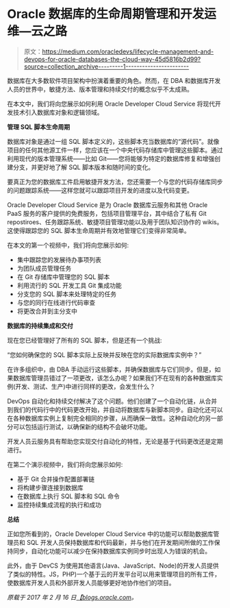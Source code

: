 # Oracle 数据库的生命周期管理和开发运维—云之路

> 原文：<https://medium.com/oracledevs/lifecycle-management-and-devops-for-oracle-databases-the-cloud-way-45d5816b2d99?source=collection_archive---------1----------------------->

数据库在大多数软件项目架构中扮演着重要的角色。然而，在 DBA 和数据库开发人员的世界中，敏捷方法、版本管理和持续交付的概念似乎不太成熟。

在本文中，我们将向您展示如何利用 Oracle Developer Cloud Service 将现代开发技术引入数据库对象和逻辑领域。

**管理 SQL 脚本生命周期**

数据库对象是通过一组 SQL 脚本定义的，这些脚本充当数据库的“源代码”。就像项目的任何其他源工件一样，您应该在一个中央代码存储库中管理这些脚本。通过利用现代的版本管理系统——比如 Git——您将能够为特定的数据库修复和增强创建分支，并更好地了解 SQL 脚本版本和随时间的变化。

要真正为您的数据库工件启用敏捷开发方法，您还需要一个与您的代码存储库同步的问题跟踪系统——这样您就可以跟踪项目开发的进度以及代码变更。

Oracle Developer Cloud Service 是为 Oracle 数据库云服务和其他 Oracle PaaS 服务的客户提供的免费服务，包括项目管理平台，其中结合了私有 Git repostiroes、任务跟踪系统、敏捷项目管理功能以及用于团队知识协作的 wikis。这使得跟踪您的 SQL 脚本生命周期并有效地管理它们变得非常简单。

在本文的第一个视频中，我们将向您展示如何:

*   集中跟踪您的发展待办事项列表
*   为团队成员管理任务
*   在 Git 存储库中管理您的 SQL 脚本
*   利用流行的 SQL 开发工具 Git 集成功能
*   分支您的 SQL 脚本来处理特定的任务
*   与您的同行在线进行代码审查
*   将更改合并到主分支中

**数据库的持续集成和交付**

现在您已经管理好了所有的 SQL 脚本，但是还有一个挑战:

“您如何确保您的 SQL 脚本实际上反映并反映在您的实际数据库实例中？”

在许多组织中，由 DBA 手动运行这些脚本，并确保数据库与它们同步。但是，如果数据库管理员错过了一项更改，该怎么办呢？如果我们不在现有的各种数据库实例(开发、测试、生产)中进行同样的更改，会发生什么？

DevOps 自动化和持续交付解决了这个问题。他们创建了一个自动化链，从合并到我们的代码行中的代码更改开始，并自动将数据库与新脚本同步。自动化还可以在各种数据库实例上复制完全相同的步骤，从而确保一致性。这种自动化的另一部分可以包括运行测试，以确保新的结构不会破坏功能。

开发人员云服务具有帮助您实现交付自动化的特性，无论是基于代码更改还是定期进行。

在第二个演示视频中，我们将向您展示如何:

*   基于 Git 合并操作配置部署链
*   将构建步骤连接到数据库
*   在数据库上执行 SQL 脚本和 SQL 命令
*   监控持续集成流程的执行和成功

**总结**

正如您所看到的，Oracle Developer Cloud Service 中的功能可以帮助数据库管理员和 SQL 开发人员保持数据库和代码最新，并与他们在开发期间所做的工作保持同步，自动化功能可以减少在保持数据库实例同步时出现人为错误的机会。

此外，由于 DevCS 为使用其他语言(Java、JavaScript、Node)的开发人员提供了类似的特性。JS，PHP)一个基于云的开发平台可以用来管理项目的所有工件，使数据库开发人员和外部开发人员能够更好地协作他们的项目。

*原载于 2017 年 2 月 16 日*[*【blogs.oracle.com*](https://blogs.oracle.com/developers/lifecycle-management-and-devops-for-oracle-databases)*。*
